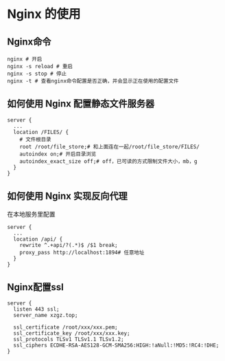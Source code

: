 # Nginx 的使用

## Nginx命令
```nginx
nginx # 开启
nginx -s reload # 重启
nginx -s stop # 停止
nginx -t # 查看nginx命令配置是否正确，并会显示正在使用的配置文件
```

## 如何使用 Nginx 配置静态文件服务器

```nginx
server {
  ...
  location /FILES/ {
    # 文件根目录
    root /root/file_store;# 和上面连在一起/root/file_store/FILES/
    autoindex on;# 开启目录浏览
    autoindex_exact_size off;# off，已可读的方式限制文件大小，mb，g
  }
}
```

## 如何使用 Nginx 实现反向代理

在本地服务里配置
```nginx
server {
  ...
  location /api/ {
    rewrite ^.+api/?(.*)$ /$1 break;
    proxy_pass http://localhost:1894# 任意地址
  }
}
```

## Nginx配置ssl
```nginx
server {
  listen 443 ssl;
  server_name xzgz.top;
	
  ssl_certificate /root/xxx/xxx.pem;
  ssl_certificate_key /root/xxx/xxx.key;
  ssl_protocols TLSv1 TLSv1.1 TLSv1.2;
  ssl_ciphers ECDHE-RSA-AES128-GCM-SMA256:HIGH:!aNull:!MD5:!RC4:!DHE;
}
```
